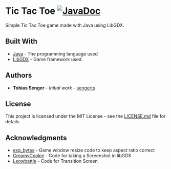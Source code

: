# Tic Tac Toe [![JavaDoc](https://img.shields.io/badge/javadoc-read-brightgreen.svg)](https://sengerts.github.io/tic-tac-toe/)

Simple Tic Tac Toe game made with Java using LibGDX.

## Built With

* [Java](https://java.com/de/download/) - The programming language used
* [LibGDX](https://libgdx.badlogicgames.com/) - Game framework used

## Authors

* **Tobias Senger** - *Initial work* - [sengerts](https://github.com/sengerts)

## License

This project is licensed under the MIT License - see the [LICENSE.md](LICENSE.md) file for details

## Acknowledgments

* [exq_bytes](https://badlogicgames.com/forum/viewtopic.php?f=11&t=10863) - Game window resize code to keep aspect ratio correct
* [CreamyCookie](https://github.com/libgdx/libgdx/wiki/Taking-a-Screenshot) - Code for taking a Screenshot in libGDX
* [Leowbattle](https://gist.github.com/Leowbattle/0cff3a06aabe4ee6bd9f723f8565506d) - Code for Transition Screen
